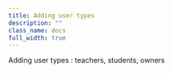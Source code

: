 ```yaml
---
title: Adding user types
description: ""
class_name: docs
full_width: true
---
```


Adding user types : teachers, students, owners

